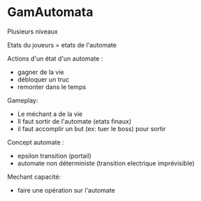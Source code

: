 



# GamAutomata

Plusieurs niveaux

Etats du joueurs = etats de l'automate


Actions d'un état d'un automate :
- gagner de la vie
- débloquer un truc
- remonter dans le temps

Gameplay:
- Le méchant a de la vie
- Il faut sortir de l'automate (etats finaux)
- il faut accomplir un but (ex: tuer le boss) pour sortir

Concept automate :
- epsilon transition (portail)
- automate non déterministe (transition electrique imprévisible)


Mechant capacité:
- faire une opération sur l'automate

